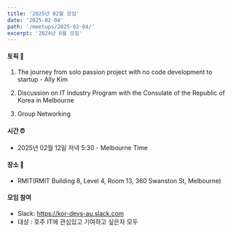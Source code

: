 ```yaml
---
title: '2025년 02월 모임'
date: '2025-02-04'
path: '/meetups/2025-02-04/'
excerpt: '2024년 6월 모임'
---
```


#### 토픽 🚀

1. The journey from solo passion project with no code development to startup - Ally Kim

2. Discussion on IT Industry Program with the Consulate of the Republic of Korea in Melbourne

3. Group Networking

#### 시간 ⏰

-   2025년 02월 12일 저녁 5:30 - Melbourne Time

#### 장소 ‍🚶

-   RMIT(RMIT Building 8, Level 4, Room 13, 360 Swanston St, Melbourne)

#### 모임 참여

-   Slack: https://kor-devs-au.slack.com
-   대상 : 호주 IT에 관심있고 기여하고 싶은자 모두
